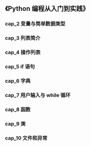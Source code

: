 ## 《Python 编程从入门到实践》

### cap_2 变量与简单数据类型
### cap_3 列表简介
### cap_4 操作列表
### cap_5 if 语句
### cap_6 字典
### cap_7 用户输入与 while 循环
### cap_8 函数
### cap_9 类
### cap_10 文件和异常